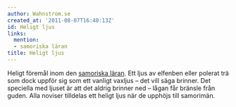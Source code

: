 ```yaml
---
author: Wahnstrom.se
created_at: '2011-08-07T16:40:13Z'
id: Heligt ljus
links:
  mention:
  - samoriska läran
title: Heligt ljus
---
```


Heligt föremål inom den [samoriska läran]. Ett ljus av elfenben eller polerat trä som dock uppför
sig som ett vanligt vaxljus – det vill säga brinner. Det speciella med ljuset är att det aldrig
brinner ned – lågan får bränsle från guden. Alla noviser tilldelas ett heligt ljus när de upphöjs
till samorimän.

  [samoriska läran]: samoriska_läran